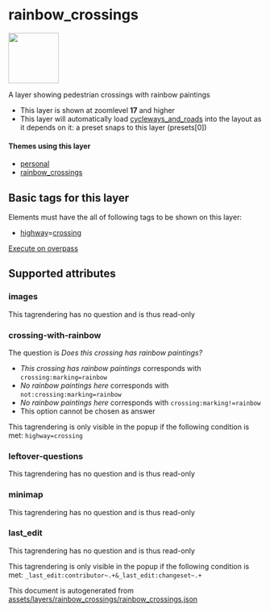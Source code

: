 [//]: # (WARNING: this file is automatically generated. Please find the sources at the bottom and edit those sources)

 rainbow_crossings 
===================



<img src='https://mapcomplete.osm.be/./assets/themes/rainbow_crossings/crossing.svg' height="100px"> 

A layer showing pedestrian crossings with rainbow paintings






  - This layer is shown at zoomlevel **17** and higher
  - This layer will automatically load  [cycleways_and_roads](./cycleways_and_roads.md)  into the layout as it depends on it:  a preset snaps to this layer (presets[0])




#### Themes using this layer 





  - [personal](https://mapcomplete.osm.be/personal)
  - [rainbow_crossings](https://mapcomplete.osm.be/rainbow_crossings)




 Basic tags for this layer 
---------------------------



Elements must have the all of following tags to be shown on this layer:



  - <a href='https://wiki.openstreetmap.org/wiki/Key:highway' target='_blank'>highway</a>=<a href='https://wiki.openstreetmap.org/wiki/Tag:highway%3Dcrossing' target='_blank'>crossing</a>


[Execute on overpass](http://overpass-turbo.eu/?Q=%5Bout%3Ajson%5D%5Btimeout%3A90%5D%3B(%20%20%20%20nwr%5B%22highway%22%3D%22crossing%22%5D(%7B%7Bbbox%7D%7D)%3B%0A)%3Bout%20body%3B%3E%3Bout%20skel%20qt%3B)



 Supported attributes 
----------------------





### images 



This tagrendering has no question and is thus read-only





### crossing-with-rainbow 



The question is  *Does this crossing has rainbow paintings?*





  - *This crossing has rainbow paintings*  corresponds with  `crossing:marking=rainbow`
  - *No rainbow paintings here*  corresponds with  `not:crossing:marking=rainbow`
  - *No rainbow paintings here*  corresponds with  `crossing:marking!=rainbow`
  - This option cannot be chosen as answer


This tagrendering is only visible in the popup if the following condition is met: `highway=crossing`



### leftover-questions 



This tagrendering has no question and is thus read-only





### minimap 



This tagrendering has no question and is thus read-only





### last_edit 



This tagrendering has no question and is thus read-only



This tagrendering is only visible in the popup if the following condition is met: `_last_edit:contributor~.+&_last_edit:changeset~.+` 

This document is autogenerated from [assets/layers/rainbow_crossings/rainbow_crossings.json](https://github.com/pietervdvn/MapComplete/blob/develop/assets/layers/rainbow_crossings/rainbow_crossings.json)
